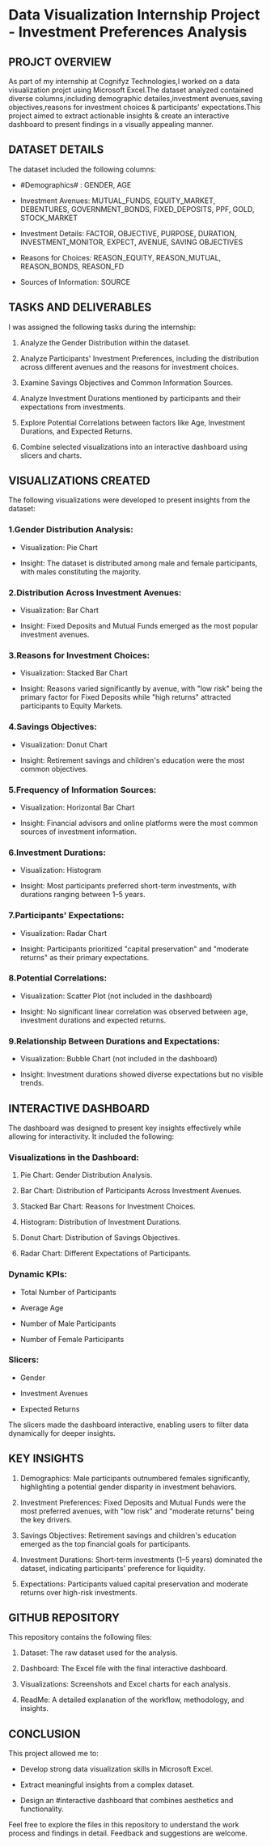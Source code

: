 # Data Visualization Internship Project - Investment Preferences Analysis
## PROJCT OVERVIEW

As part of my internship at Cognifyz Technologies,I worked on a data visualization projct using Microsoft Excel.The dataset analyzed contained diverse columns,including demographic detailes,investment avenues,saving objectives,reasons for investment choices & participants' expectations.This project aimed to extract actionable insights & create an interactive dashboard to present findings in a visually appealing manner.

## DATASET DETAILS

The dataset included the following columns:

- #Demographics# : GENDER, AGE

- Investment Avenues: MUTUAL_FUNDS, EQUITY_MARKET, DEBENTURES, GOVERNMENT_BONDS, FIXED_DEPOSITS, PPF, GOLD, STOCK_MARKET

- Investment Details: FACTOR, OBJECTIVE, PURPOSE, DURATION, INVESTMENT_MONITOR, EXPECT, AVENUE, SAVING OBJECTIVES

- Reasons for Choices: REASON_EQUITY, REASON_MUTUAL, REASON_BONDS, REASON_FD

- Sources of Information: SOURCE

## TASKS AND DELIVERABLES

I was assigned the following tasks during the internship:

1. Analyze the Gender Distribution within the dataset.

2. Analyze Participants' Investment Preferences, including the distribution across different avenues and the reasons for investment choices.

3. Examine Savings Objectives and Common Information Sources.

4. Analyze Investment Durations mentioned by participants and their expectations from investments.

5. Explore Potential Correlations between factors like Age, Investment Durations, and Expected Returns.

6. Combine selected visualizations into an interactive dashboard using slicers and charts.

## VISUALIZATIONS CREATED

The following visualizations were developed to present insights from the dataset:

### 1.Gender Distribution Analysis:

- Visualization: Pie Chart

- Insight: The dataset is distributed among male and female participants, with males constituting the majority.

### 2.Distribution Across Investment Avenues:

 - Visualization: Bar Chart

 - Insight: Fixed Deposits and Mutual Funds emerged as the most popular investment avenues.

### 3.Reasons for Investment Choices:

 - Visualization: Stacked Bar Chart

 - Insight: Reasons varied significantly by avenue, with  "low risk" being the primary factor for Fixed Deposits while "high returns" attracted participants to Equity Markets.

### 4.Savings Objectives:

- Visualization: Donut Chart

- Insight: Retirement savings and children's education were the most common objectives.

### 5.Frequency of Information Sources:

- Visualization: Horizontal Bar Chart

- Insight: Financial advisors and online platforms were the most common sources of investment information.

### 6.Investment Durations:

- Visualization: Histogram

- Insight: Most participants preferred short-term investments, with durations ranging between 1–5 years.

### 7.Participants' Expectations:

- Visualization: Radar Chart

- Insight: Participants prioritized "capital preservation" and "moderate returns" as their primary expectations.

### 8.Potential Correlations:

- Visualization: Scatter Plot (not included in the dashboard)

- Insight: No significant linear correlation was observed between age, investment durations and expected returns.

### 9.Relationship Between Durations and Expectations:

- Visualization: Bubble Chart (not included in the dashboard)

- Insight: Investment durations showed diverse expectations but no visible trends.

## INTERACTIVE DASHBOARD

The dashboard was designed to present key insights effectively while allowing for interactivity. It included the following:

### Visualizations in the Dashboard:

1. Pie Chart: Gender Distribution Analysis.

2. Bar Chart: Distribution of Participants Across Investment Avenues.

3. Stacked Bar Chart: Reasons for Investment Choices.

4. Histogram: Distribution of Investment Durations.

5. Donut Chart: Distribution of Savings Objectives.

6. Radar Chart: Different Expectations of Participants.

### Dynamic KPIs:

- Total Number of Participants

- Average Age

- Number of Male Participants

- Number of Female Participants

### Slicers:

- Gender

- Investment Avenues

- Expected Returns

The slicers made the dashboard interactive, enabling users to filter data dynamically for deeper insights.

## KEY INSIGHTS

1. Demographics: Male participants outnumbered females significantly, highlighting a potential gender disparity in investment behaviors.

2. Investment Preferences: Fixed Deposits and Mutual Funds were the most preferred avenues, with "low risk" and "moderate returns" being the key drivers.

3. Savings Objectives: Retirement savings and children's education emerged as the top financial goals for participants.

4. Investment Durations: Short-term investments (1–5 years) dominated the dataset, indicating participants' preference for liquidity.

5. Expectations: Participants valued capital preservation and moderate returns over high-risk investments.

## GITHUB REPOSITORY

This repository contains the following files:

1. Dataset: The raw dataset used for the analysis.

2. Dashboard: The Excel file with the final interactive dashboard.

3. Visualizations: Screenshots and Excel charts for each analysis.

4. ReadMe: A detailed explanation of the workflow, methodology, and insights.

## CONCLUSION

This project allowed me to:

- Develop strong data visualization skills in Microsoft Excel.

- Extract meaningful insights from a complex dataset.

- Design an #interactive dashboard that combines aesthetics and functionality.

Feel free to explore the files in this repository to understand the work process and findings in detail. Feedback and suggestions are welcome.
